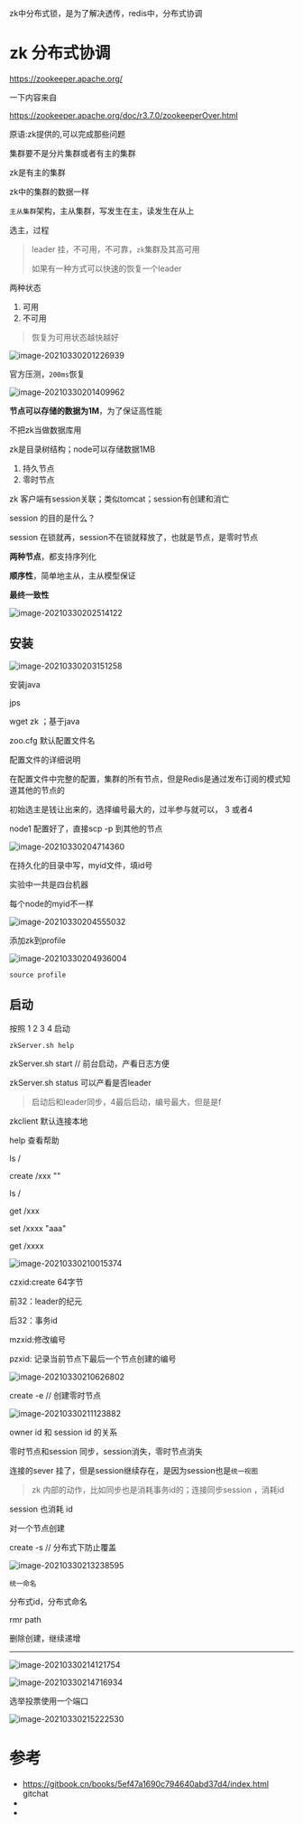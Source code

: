   

zk中分布式锁，是为了解决透传，redis中，分布式协调



# zk 分布式协调

https://zookeeper.apache.org/

一下内容来自

https://zookeeper.apache.org/doc/r3.7.0/zookeeperOver.html

原语:zk提供的,可以完成那些问题

集群要不是分片集群或者有主的集群

zk是有主的集群

zk中的集群的数据一样

`主从集群`架构，主从集群，写发生在主，读发生在从上

选主，过程

> leader 挂，不可用，不可靠，`zk`集群及其高可用
>
> 如果有一种方式可以快速的恢复一个leader

两种状态

1. 可用
2. 不可用

> 恢复为可用状态越快越好



![image-20210330201226939](C:/Users/Administrator/AppData/Roaming/Typora/typora-user-images/image-20210330201226939.png)

官方压测，`200ms`恢复

![image-20210330201409962](https://i.loli.net/2021/03/30/Kh68g3bmPR5lytv.png)

**节点可以存储的数据为1M**，为了保证高性能

不把zk当做数据库用

zk是目录树结构；node可以存储数据1MB

1. 持久节点
2. 零时节点

zk 客户端有session关联；类似tomcat；session有创建和消亡



session 的目的是什么？

session 在锁就再，session不在锁就释放了，也就是节点，是零时节点

**两种节点**，都支持序列化



**顺序性**，简单地主从，主从模型保证

**最终一致性**

![image-20210330202514122](https://i.loli.net/2021/03/30/gnKoNTmPlkCG7va.png)



## 安装

![image-20210330203151258](https://i.loli.net/2021/03/30/AU3IyTkvo2PMYqR.png)



安装java 

jps

wget zk ；基于java

zoo.cfg  默认配置文件名

配置文件的详细说明

在配置文件中完整的配置，集群的所有节点，但是Redis是通过发布订阅的模式知道其他的节点的

初始选主是钱让出来的，选择编号最大的，过半参与就可以， 3 或者4

node1 配置好了，直接scp -p 到其他的节点

![image-20210330204714360](https://i.loli.net/2021/03/30/GbzfuX9ZoUq43Hk.png)

在持久化的目录中写，myid文件，填id号

实验中一共是四台机器

每个node的myid不一样

![image-20210330204555032](https://i.loli.net/2021/03/30/GmVQpvCnK5yJtIx.png)



添加zk到profile

![image-20210330204936004](C:/Users/Administrator/AppData/Roaming/Typora/typora-user-images/image-20210330204936004.png)

`source profile`



## 启动

按照 1  2 3  4 启动

`zkServer.sh help `

zkServer.sh start // 前台启动，产看日志方便

zkServer.sh status 可以产看是否leader

> 启动后和leader同步，4最后启动，编号最大，但是是f

zkclient 默认连接本地

help 查看帮助

ls /

create  /xxx  ""

ls /

get /xxx

set /xxxx "aaa"

get /xxxx

![image-20210330210015374](https://i.loli.net/2021/03/30/ysGEpPnaSrDA9vJ.png)



czxid:create  64字节

前32：leader的纪元

后32：事务id

mzxid:修改编号

pzxid: 记录当前节点下最后一个节点创建的编号

![image-20210330210626802](https://i.loli.net/2021/03/30/fgzduRVmHojpFwL.png)

create -e // 创建零时节点

![image-20210330211123882](https://i.loli.net/2021/03/30/1d5Qo6bI279GNLx.png)

owner id 和 session id 的关系

零时节点和session 同步，session消失，零时节点消失

 连接的sever 挂了，但是session继续存在，是因为session也是`统一视图`

> zk 内部的动作，比如同步也是消耗事务id的；连接同步session ，消耗id

session 也消耗 id

对一个节点创建

create -s  // 分布式下防止覆盖

![image-20210330213238595](https://i.loli.net/2021/03/30/NZJpsQ297S3K1vn.png)

`统一命名`

分布式id，分布式命名

rmr path

删除创建，继续递增

---



![image-20210330214121754](https://i.loli.net/2021/03/30/ZbxnXKVDSkmg5d3.png)







![image-20210330214716934](https://i.loli.net/2021/03/30/gWjqd7wIX4CrZvQ.png)

选举投票使用一个端口

![image-20210330215222530](https://i.loli.net/2021/03/30/vpnEhMKo1cdGjib.png)

# 参考

- https://gitbook.cn/books/5ef47a1690c794640abd37d4/index.html gitchat
- 
- 